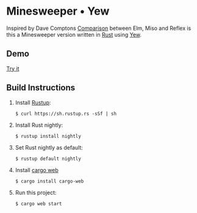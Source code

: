 # Minesweeper • Yew

Inspired by Dave Comptons [Comparison](https://dc25.github.io/myBlog/2017/11/26/minesweepers-written-using-elm-reflex-miso.html) between Elm, Miso and Reflex is this a Minesweeper version written in [Rust](https://www.rust-lang.org/en-US/) using [Yew](https://github.com/DenisKolodin/yew).

## Demo

[Try it](https://minesweeper.sainth.de/)

## Build Instructions

1. Install [Rustup](https://github.com/rust-lang-nursery/rustup.rs#installation):

    ```$ curl https://sh.rustup.rs -sSf | sh```
1. Install Rust nightly:

    ```$ rustup install nightly```
1. Set Rust nightly as default:

    ```$ rustup default nightly```
1. Install [cargo web](https://github.com/koute/cargo-web)

    ```$ cargo install cargo-web```
1. Run this project:

    ```$ cargo web start```
